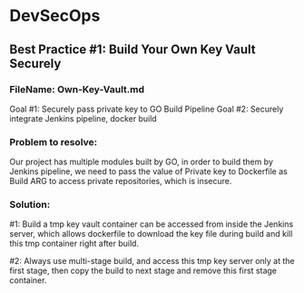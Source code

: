# DevSecOps

## Best Practice #1: Build Your Own Key Vault Securely  
### FileName: Own-Key-Vault.md
Goal #1: Securely pass private key to GO Build Pipeline
Goal #2: Securely integrate Jenkins pipeline, docker build 

### Problem to resolve: 
Our project has multiple modules built by GO, in order to build them by Jenkins pipeline, we need to pass the value of Private key to Dockerfile as Build ARG to access private repositories, which is insecure.

### Solution:

#1: Build a tmp key vault container can be accessed from inside the Jenkins server, which allows dockerfile to download the key file during build and kill this tmp container right after build. 

#2: Always use multi-stage build, and access this tmp key server only at the first stage, then copy the build to next stage and remove this first stage container.
